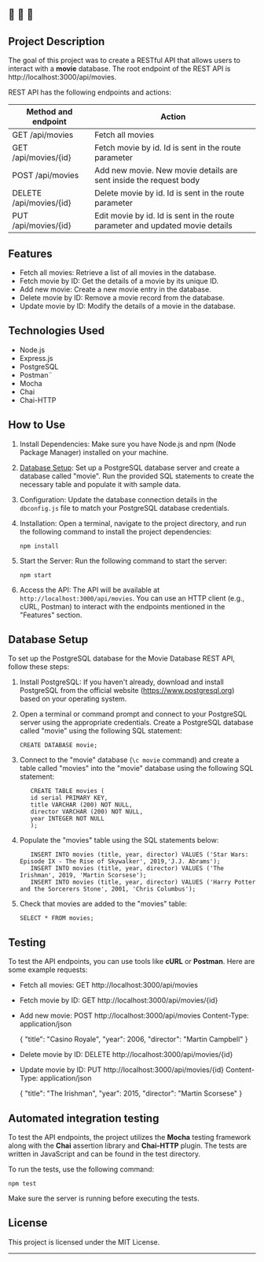 🔔 🔔 🔔
---

## Project Description

The goal of this project was to create a RESTful API that allows users to interact with a **movie** database.
The root endpoint of the REST API is http://localhost:3000/api/movies.

REST API has the following endpoints and actions:

| Method and endpoint        | Action                                                                                  |
|----------------------------|-----------------------------------------------------------------------------------------|
| GET /api/movies            | Fetch all movies                                                                        |
| GET /api/movies/{id}       | Fetch movie by id. Id is sent in the route parameter                                    |
| POST /api/movies           | Add new movie. New movie details are sent inside the request body                       |
| DELETE /api/movies/{id}    | Delete movie by id. Id is sent in the route parameter                                   |
| PUT /api/movies/{id}       | Edit movie by id. Id is sent in the route parameter and updated movie details           |


## Features

- Fetch all movies: Retrieve a list of all movies in the database.
- Fetch movie by ID: Get the details of a movie by its unique ID.
- Add new movie: Create a new movie entry in the database.
- Delete movie by ID: Remove a movie record from the database.
- Update movie by ID: Modify the details of a movie in the database.

## Technologies Used

- Node.js
- Express.js
- PostgreSQL
- Postman¨
- Mocha
- Chai
- Chai-HTTP

## How to Use

1. Install Dependencies: Make sure you have Node.js and npm (Node Package Manager) installed on your machine.

2. [Database Setup](#database-setup): Set up a PostgreSQL database server and create a database called "movie". Run the provided SQL statements to create the necessary table and populate it with sample data.

3. Configuration: Update the database connection details in the `dbconfig.js` file to match your PostgreSQL database credentials.

4. Installation: Open a terminal, navigate to the project directory, and run the following command to install the project dependencies:

   `npm install`

5. Start the Server: Run the following command to start the server:

   `npm start`

6. Access the API: The API will be available at `http://localhost:3000/api/movies`. You can use an HTTP client (e.g., cURL, Postman) to interact with the endpoints mentioned in the "Features" section.

## Database Setup

To set up the PostgreSQL database for the Movie Database REST API, follow these steps:

1. Install PostgreSQL: If you haven't already, download and install PostgreSQL from the official website (https://www.postgresql.org) based on your operating system.

2. Open a terminal or command prompt and connect to your PostgreSQL server using the appropriate credentials.
   Create a PostgreSQL database called "movie" using the following SQL statement:

   `CREATE DATABASE movie;`

3. Connect to the "movie" database (`\c movie` command) and create a table called "movies" into the "movie" database using the following SQL statement:

      ```
         CREATE TABLE movies (
         id serial PRIMARY KEY,
         title VARCHAR (200) NOT NULL,
         director VARCHAR (200) NOT NULL,
         year INTEGER NOT NULL
         );
      ```
4. Populate the "movies" table using the SQL statements below:

      ```
         INSERT INTO movies (title, year, director) VALUES ('Star Wars: Episode IX - The Rise of Skywalker', 2019,'J.J. Abrams');
         INSERT INTO movies (title, year, director) VALUES ('The Irishman', 2019, 'Martin Scorsese');
         INSERT INTO movies (title, year, director) VALUES ('Harry Potter and the Sorcerers Stone', 2001, 'Chris Columbus');
      ```

5. Check that movies are added to the "movies" table:

   `SELECT * FROM movies;`


## Testing
To test the API endpoints, you can use tools like **cURL** or **Postman**. Here are some example requests:

- Fetch all movies:
GET http://localhost:3000/api/movies

- Fetch movie by ID:
GET http://localhost:3000/api/movies/{id}

- Add new movie:
POST http://localhost:3000/api/movies
Content-Type: application/json

   {
   "title": "Casino Royale",
   "year": 2006,
   "director": "Martin Campbell"
   }

- Delete movie by ID:
DELETE http://localhost:3000/api/movies/{id}

- Update movie by ID:
PUT http://localhost:3000/api/movies/{id}
Content-Type: application/json

   {
   "title": "The Irishman",
   "year": 2015,
   "director": "Martin Scorsese"
   }

## Automated integration testing
To test the API endpoints, the project utilizes the **Mocha** testing framework along with the **Chai** assertion library and **Chai-HTTP** plugin.
The tests are written in JavaScript and can be found in the test directory.

To run the tests, use the following command:

`npm test`

Make sure the server is running before executing the tests.

## License

This project is licensed under the MIT License.


---